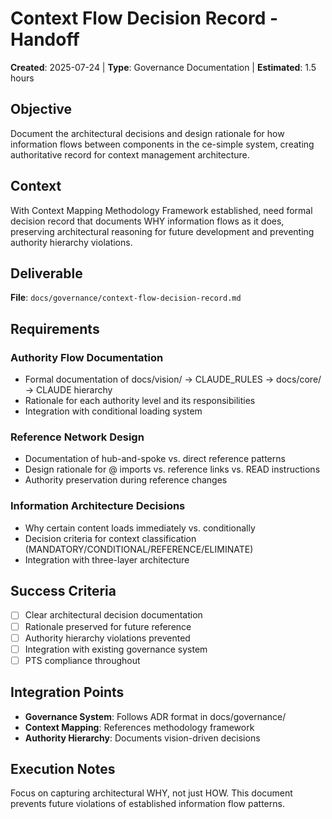 # Context Flow Decision Record - Handoff

**Created**: 2025-07-24 | **Type**: Governance Documentation | **Estimated**: 1.5 hours

## Objective

Document the architectural decisions and design rationale for how information flows between components in the ce-simple system, creating authoritative record for context management architecture.

## Context

With Context Mapping Methodology Framework established, need formal decision record that documents WHY information flows as it does, preserving architectural reasoning for future development and preventing authority hierarchy violations.

## Deliverable

**File**: `docs/governance/context-flow-decision-record.md`

## Requirements

### Authority Flow Documentation
- Formal documentation of docs/vision/ → CLAUDE_RULES → docs/core/ → CLAUDE hierarchy
- Rationale for each authority level and its responsibilities
- Integration with conditional loading system

### Reference Network Design
- Documentation of hub-and-spoke vs. direct reference patterns
- Design rationale for @ imports vs. reference links vs. READ instructions
- Authority preservation during reference changes

### Information Architecture Decisions
- Why certain content loads immediately vs. conditionally
- Decision criteria for context classification (MANDATORY/CONDITIONAL/REFERENCE/ELIMINATE)
- Integration with three-layer architecture

## Success Criteria

- [ ] Clear architectural decision documentation
- [ ] Rationale preserved for future reference
- [ ] Authority hierarchy violations prevented
- [ ] Integration with existing governance system
- [ ] PTS compliance throughout

## Integration Points

- **Governance System**: Follows ADR format in docs/governance/
- **Context Mapping**: References methodology framework
- **Authority Hierarchy**: Documents vision-driven decisions

## Execution Notes

Focus on capturing architectural WHY, not just HOW. This document prevents future violations of established information flow patterns.
